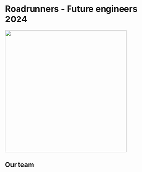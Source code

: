 Roadrunners - Future engineers 2024 
====

<img src="https://github.com/blauerkakao877/Roadrunners-FE24/assets/131390374/50f191a3-0340-4c7b-ba7b-8b8aab709dd7" width="400" height="400">

## Our team 
